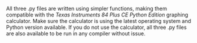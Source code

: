All three .py files are written using simpler functions, making them compatible with the *Texas Instruments 84 Plus CE Python Edition* graphing calculator.
Make sure the calculator is using the latest operating system and Python version available. 
If you do not use the calculator, all three .py files are also available to be run in any compiler without issue. 
